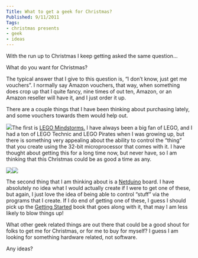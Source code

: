 ```yaml
---
Title: What to get a geek for Christmas?
Published: 9/11/2011
Tags:
- christmas presents
- geek
- ideas
---
```


With the run up to Christmas I keep getting asked the same question...

What do you want for Christmas?

The typical answer that I give to this question is, “I don’t know, just get me vouchers”. I normally say Amazon vouchers, that way, when something does crop up that I quite fancy, nine times of out ten, Amazon, or an Amazon reseller will have it, and I just order it up.

There are a couple things that I have been thinking about purchasing lately, and some vouchers towards them would help out.

[![](http://ws.assoc-amazon.co.uk/widgets/q?_encoding=UTF8&Format=_SL110_&ASIN=B001V7RF9U&MarketPlace=GB&ID=AsinImage&WS=1&tag=www6thprimeco-21&ServiceVersion=20070822)](http://www.amazon.co.uk/gp/product/B001V7RF9U/ref=as_li_ss_il?ie=UTF8&tag=www6thprimeco-21&linkCode=as2&camp=1634&creative=19450&creativeASIN=B001V7RF9U)The first is [LEGO Mindstorms.](http://www.amazon.co.uk/gp/product/B001V7RF9U/ref=as_li_ss_tl?ie=UTF8&tag=www6thprimeco-21&linkCode=as2&camp=1634&creative=19450&creativeASIN=B001V7RF9U) I have always been a big fan of LEGO, and I had a ton of LEGO Technic and LEGO Pirates when I was growing up, but there is something very appealing about the ability to control the “thing” that you create using the 32-bit microprocessor that comes with it. I have thought about getting this for a long time now, but never have, so I am thinking that this Christmas could be as good a time as any.

[![](http://ws.assoc-amazon.co.uk/widgets/q?_encoding=UTF8&Format=_SL110_&ASIN=B004FRZ4E6&MarketPlace=GB&ID=AsinImage&WS=1&tag=www6thprimeco-21&ServiceVersion=20070822)](http://www.amazon.co.uk/gp/product/B004FRZ4E6/ref=as_li_ss_il?ie=UTF8&tag=www6thprimeco-21&linkCode=as2&camp=1634&creative=19450&creativeASIN=B004FRZ4E6)![](http://www.assoc-amazon.co.uk/e/ir?t=www6thprimeco-21&l=as2&o=2&a=B004FRZ4E6)

The second thing that I am thinking about is a [Netduino](http://www.amazon.co.uk/gp/product/B004FRZ4E6/ref=as_li_ss_tl?ie=UTF8&tag=www6thprimeco-21&linkCode=as2&camp=1634&creative=19450&creativeASIN=B004FRZ4E6) board. I have absolutely no idea what I would actually create if I were to get one of these, but again, I just love the idea of being able to control “stuff” via the programs that I create. If I do end of getting one of these, I guess I should pick up the [Getting Started](http://www.amazon.co.uk/gp/product/1449302459/ref=as_li_ss_tl?ie=UTF8&tag=www6thprimeco-21&linkCode=as2&camp=1634&creative=19450&creativeASIN=1449302459) book that goes along with it, that may I am less likely to blow things up!

What other geek related things are out there that could be a good shout for folks to get me for Christmas, or for me to buy for myself? I guess I am looking for something hardware related, not software.

Any ideas?
